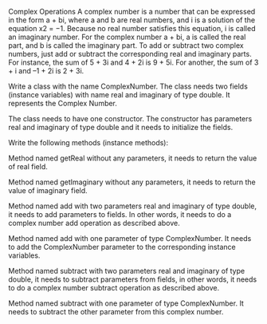 Complex Operations
A complex number is a number that can be expressed in the form a + bi, where a and b are real numbers, and i is a solution of the equation x2 = −1. Because no real number satisfies this equation, i is called an imaginary number. For the complex number a + bi, a is called the real part, and b is called the imaginary part. To add or subtract two complex numbers, just add or subtract the corresponding real and imaginary parts. For instance, the sum of 5 + 3i and 4 + 2i is 9 + 5i. For another, the sum of 3 + i and –1 + 2i is 2 + 3i.



Write a class with the name ComplexNumber. The class needs two fields (instance variables) with name real and imaginary of type double. It represents the Complex Number.

The class needs to have one constructor. The constructor has parameters real and imaginary of type double and it needs to initialize the fields.

Write the following methods (instance methods):

Method named getReal without any parameters, it needs to return the value of real field.

Method named getImaginary without any parameters, it needs to return the value of imaginary field.

Method named add with two parameters real and imaginary of type double, it needs to add parameters to fields. In other words, it needs to do a complex number add operation as described above.

Method named add with one parameter of type ComplexNumber. It needs to add the ComplexNumber parameter to the corresponding instance variables.

Method named subtract with two parameters real and imaginary of type double, it needs to subtract parameters from fields, in other words, it needs to do a complex number subtract operation as described above.

Method named subtract with one parameter of type ComplexNumber. It needs to subtract the other parameter from this complex number.
